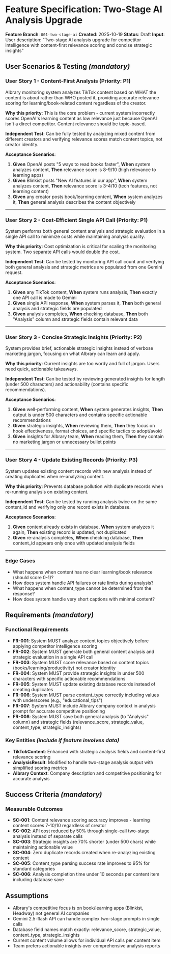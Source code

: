 # Feature Specification: Two-Stage AI Analysis Upgrade

**Feature Branch**: `001-two-stage-ai`
**Created**: 2025-10-19
**Status**: Draft
**Input**: User description: "Two-stage AI analysis upgrade for competitor intelligence with content-first relevance scoring and concise strategic insights"

## User Scenarios & Testing *(mandatory)*

### User Story 1 - Content-First Analysis (Priority: P1)

AIbrary monitoring system analyzes TikTok content based on WHAT the content is about rather than WHO posted it, providing accurate relevance scoring for learning/book-related content regardless of the creator.

**Why this priority**: This is the core problem - current system incorrectly scores OpenAI's learning content as low relevance just because OpenAI isn't a direct competitor. Content relevance should be topic-based.

**Independent Test**: Can be fully tested by analyzing mixed content from different creators and verifying relevance scores match content topics, not creator identity.

**Acceptance Scenarios**:

1. **Given** OpenAI posts "5 ways to read books faster", **When** system analyzes content, **Then** relevance score is 8-9/10 (high relevance to learning apps)
2. **Given** Blinkist posts "New AI features in our app", **When** system analyzes content, **Then** relevance score is 3-4/10 (tech features, not learning content)
3. **Given** any creator posts book/learning content, **When** system analyzes it, **Then** general analysis describes the content objectively

---

### User Story 2 - Cost-Efficient Single API Call (Priority: P1)

System performs both general content analysis and strategic evaluation in a single API call to minimize costs while maintaining analysis quality.

**Why this priority**: Cost optimization is critical for scaling the monitoring system. Two separate API calls would double the cost.

**Independent Test**: Can be tested by monitoring API call count and verifying both general analysis and strategic metrics are populated from one Gemini request.

**Acceptance Scenarios**:

1. **Given** any TikTok content, **When** system runs analysis, **Then** exactly one API call is made to Gemini
2. **Given** single API response, **When** system parses it, **Then** both general analysis and strategic fields are populated
3. **Given** analysis completes, **When** checking database, **Then** both "Analysis" column and strategic fields contain relevant data

---

### User Story 3 - Concise Strategic Insights (Priority: P2)

System provides brief, actionable strategic insights instead of verbose marketing jargon, focusing on what AIbrary can learn and apply.

**Why this priority**: Current insights are too wordy and full of jargon. Users need quick, actionable takeaways.

**Independent Test**: Can be tested by reviewing generated insights for length (under 500 characters) and actionability (contains specific recommendations).

**Acceptance Scenarios**:

1. **Given** well-performing content, **When** system generates insights, **Then** output is under 500 characters and contains specific actionable recommendations
2. **Given** strategic insights, **When** reviewing them, **Then** they focus on hook effectiveness, format choices, and specific tactics to adopt/avoid
3. **Given** insights for AIbrary team, **When** reading them, **Then** they contain no marketing jargon or unnecessary bullet points

---

### User Story 4 - Update Existing Records (Priority: P3)

System updates existing content records with new analysis instead of creating duplicates when re-analyzing content.

**Why this priority**: Prevents database pollution with duplicate records when re-running analysis on existing content.

**Independent Test**: Can be tested by running analysis twice on the same content_id and verifying only one record exists in database.

**Acceptance Scenarios**:

1. **Given** content already exists in database, **When** system analyzes it again, **Then** existing record is updated, not duplicated
2. **Given** re-analysis completes, **When** checking database, **Then** content_id appears only once with updated analysis fields

---

### Edge Cases

- What happens when content has no clear learning/book relevance (should score 0-1)?
- How does system handle API failures or rate limits during analysis?
- What happens when content_type cannot be determined from the response?
- How does system handle very short captions with minimal content?

## Requirements *(mandatory)*

### Functional Requirements

- **FR-001**: System MUST analyze content topics objectively before applying competitor intelligence scoring
- **FR-002**: System MUST generate both general content analysis and strategic evaluation in a single API call
- **FR-003**: System MUST score relevance based on content topics (books/learning/productivity) not creator identity
- **FR-004**: System MUST provide strategic insights in under 500 characters with specific actionable recommendations
- **FR-005**: System MUST update existing database records instead of creating duplicates
- **FR-006**: System MUST parse content_type correctly including values with underscores (e.g., "educational_tips")
- **FR-007**: System MUST include AIbrary company context in analysis prompt for accurate competitive positioning
- **FR-008**: System MUST save both general analysis (to "Analysis" column) and strategic fields (relevance_score, strategic_value, content_type, strategic_insights)

### Key Entities *(include if feature involves data)*

- **TikTokContent**: Enhanced with strategic analysis fields and content-first relevance scoring
- **AnalysisResult**: Modified to handle two-stage analysis output with simplified scoring metrics
- **AIbrary Context**: Company description and competitive positioning for accurate analysis

## Success Criteria *(mandatory)*

### Measurable Outcomes

- **SC-001**: Content relevance scoring accuracy improves - learning content scores 7-10/10 regardless of creator
- **SC-002**: API cost reduced by 50% through single-call two-stage analysis instead of separate calls
- **SC-003**: Strategic insights are 70% shorter (under 500 chars) while maintaining actionable value
- **SC-004**: Zero duplicate records created when re-analyzing existing content
- **SC-005**: Content_type parsing success rate improves to 95% for standard categories
- **SC-006**: Analysis completion time under 10 seconds per content item including database save

## Assumptions

- AIbrary's competitive focus is on book/learning apps (Blinkist, Headway) not general AI companies
- Gemini 2.5-flash API can handle complex two-stage prompts in single calls
- Database field names match exactly: relevance_score, strategic_value, content_type, strategic_insights
- Current content volume allows for individual API calls per content item
- Team prefers actionable insights over comprehensive analysis reports